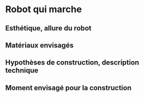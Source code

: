 # Robot qui marche

## Esthétique, allure du robot

## Matériaux envisagés

## Hypothèses de construction, description technique

## Moment envisagé pour la construction
